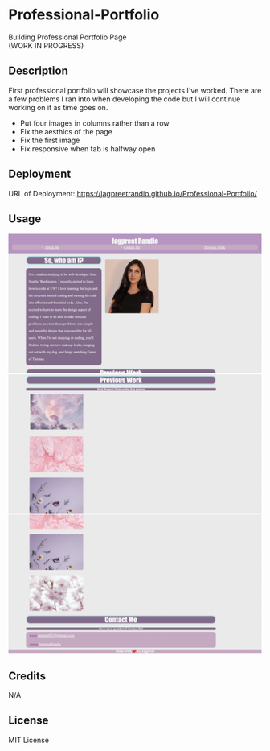 # Professional-Portfolio

Building Professional Portfolio Page  
(WORK IN PROGRESS)

## Description

First professional portfolio will showcase the projects I've worked. There are a few problems I ran into when developing the code but I will continue working on it as time goes on. 
- Put four images in columns rather than a row
- Fix the aesthics of the page
- Fix the first image 
- Fix responsive when tab is halfway open

## Deployment 

URL of Deployment: 
https://jagpreetrandio.github.io/Professional-Portfolio/

## Usage

![alt text](images/First%20screenshot.png) 
![alt text](images/second%20screenshot.png) 
![alt text](images/third%20screenshot.png) 

## Credits

N/A

## License

MIT License